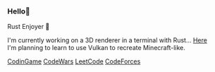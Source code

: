 ### Hello👋

Rust Enjoyer 🦀

I'm currently working on a 3D renderer in a terminal with Rust... [Here](https://github.com/AlexVplle/console_renderer)  
I'm planning to learn to use Vulkan to recreate Minecraft-like.

[CodinGame](https://www.codingame.com/profile/02c1244222b88243fdab7245c7d3a3107745492)
[CodeWars](https://www.codewars.com/users/AlexVplle)
[LeetCode](https://leetcode.com/AlexVplle/)
[CodeForces](https://codeforces.com/profile/AlexVplle)
